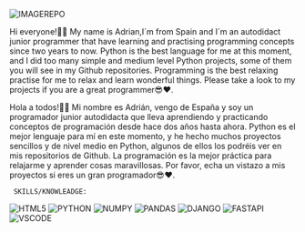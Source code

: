 

![IMAGEREPO](https://th.bing.com/th/id/OIP.t0YQ8yPhUV6roggnNdUINgAAAA?rs=1&pid=ImgDetMain)


Hi everyone!🙋‍♂️ My name is Adrian,I´m from Spain and I´m an autodidact junior programmer that have learning and practising programming concepts since two years to now. Python is the best language for me at this moment, and I did too many simple and medium level Python projects, some of them you will see in my Github repositories. Programming is the best relaxing practise for me to relax and learn wonderful things. Please take a look to my projects if you are a great programmer😎❤.

Hola a todos!🙋‍♂️ Mi nombre es Adrián, vengo de España y soy un programador junior autodidacta que lleva aprendiendo y practicando conceptos de programación desde hace dos años hasta ahora. 
Python es el mejor lenguaje para mí en este momento, y he hecho muchos proyectos sencillos y de nivel medio en Python, algunos de ellos los podréis ver en mis repositorios de Github. La programación es la mejor práctica para relajarme y aprender cosas maravillosas. Por favor, echa un vistazo a mis proyectos si eres un gran programador😎❤.

     SKILLS/KNOWLEADGE: 
    
![HTML5](https://img.shields.io/badge/HTML5-E34F26?style=for-the-badge&logo=html5&logoColor=white)
![PYTHON](https://img.shields.io/badge/Python-FFD43B?style=for-the-badge&logo=python&logoColor=yellow) 
![NUMPY](https://img.shields.io/badge/Numpy-777BB4?style=for-the-badge&logo=numpy&logoColor=blue)
![PANDAS](https://img.shields.io/badge/Pandas-2C2D72?style=for-the-badge&logo=pandas&logoColor=white)
![DJANGO](https://img.shields.io/badge/Django-092E20?style=for-the-badge&logo=django&logoColor=green)
![FASTAPI](https://img.shields.io/badge/fastapi-109989?style=for-the-badge&logo=FASTAPI&logoColor=white)
![VSCODE](https://img.shields.io/badge/VSCode-0078D4?style=for-the-badge&logo=visual%20studio%20code&logoColor=white)
